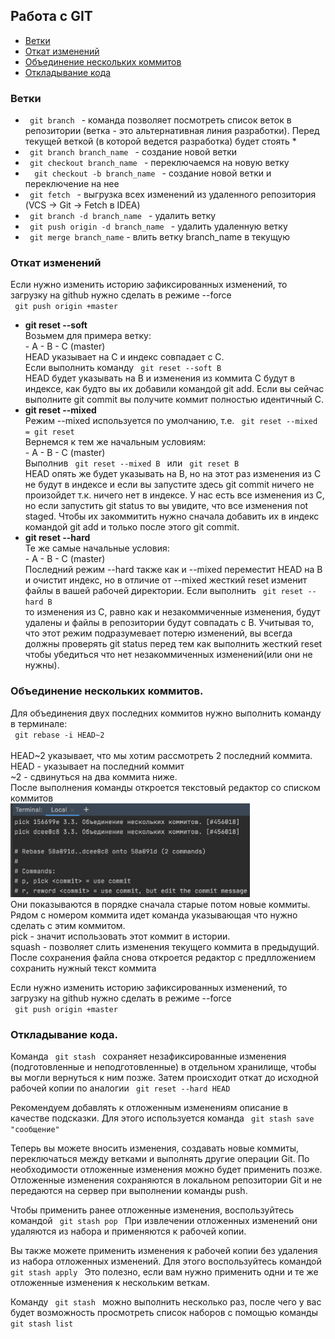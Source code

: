 <h2>Работа с GIT</h2>
<ul>
    <li><a href="#branch">Ветки</a></li>
    <li><a href="#reset">Откат изменений</a></li>
    <li><a href="#rebase">Объединение нескольких коммитов</a></li>
    <li><a href="#stash">Откладывание кода</a></li>
</ul>
<h3><a name="branch">Ветки</a></h3>
<ul>
    <li><code> git branch </code> - команда позволяет посмотреть список веток в репозитории (ветка - это альтернативная линия разработки). Перед текущей веткой (в которой ведется разработка) будет стоять *</li>
    <li><code> git branch branch_name </code> - создание новой ветки</li>
    <li><code> git checkout branch_name </code> - переключаемся на новую ветку</li>
    <li><code>  git checkout -b branch_name </code> - создание новой ветки и переключение на нее</li>
    <li><code> git fetch </code> - выгрузка всех изменений из удаленного репозитория (VCS -> Git -> Fetch в IDEA)</li>
    <li><code> git branch -d branch_name </code> - удалить ветку</li>
    <li><code> git push origin -d branch_name </code> - удалить удаленную ветку</li>
    <li><code> git merge branch_name</code> - влить ветку branch_name в текущую</li>
    <!--<li><code>  </code> - </li>-->
</ul>
<h3><a name="reset">Откат изменений</a></h3>
<p>Если нужно изменить историю зафиксированных изменений, то загрузку на github нужно сделать в режиме --force<br> <code> git push origin +master </code></p>
<ul>
    <li>
        <strong>git reset --soft</strong><br>
        Возьмем для примера ветку:<br>
        - A - B - C (master)<br>
        HEAD указывает на C и индекс совпадает с C. <br>
        Если выполнить команду <code> git reset --soft B </code> <br>
        HEAD будет указывать на B и изменения из коммита C будут в индексе, как будто вы их добавили командой git add. Если вы сейчас выполните git commit вы получите коммит полностью идентичный C.
    </li>
    <li>
        <strong>git reset --mixed</strong><br>
        Режим --mixed используется по умолчанию, т.е. <code> git reset --mixed = git reset </code><br>
        Вернемся к тем же начальным условиям:<br>
        - A - B - C (master) <br>
        Выполнив <code> git reset --mixed B </code> или <code> git reset B </code><br>
        HEAD опять же будет указывать на B, но на этот раз изменения из С не будут в индексе и если вы запустите здесь git commit ничего не произойдет т.к. ничего нет в индексе. У нас есть все изменения из С, но если запустить git status то вы увидите, что все изменения not staged. Чтобы их закоммитить нужно сначала добавить их в индекс командой git add и только после этого git commit.
    </li>
    <li>
        <strong>git reset --hard</strong><br>
        Те же самые начальные условия:<br>
        - A - B - C (master)<br>
        Последний режим --hard также как и --mixed переместит HEAD на В и очистит индекс, но в отличие от --mixed жесткий reset изменит файлы в вашей рабочей директории. Если выполнить <code> git reset --hard B </code> <br>
        то изменения из С, равно как и незакоммиченные изменения, будут удалены и файлы в репозитории будут совпадать с B. Учитывая то, что этот режим подразумевает потерю изменений, вы всегда должны проверять git status перед тем как выполнить жесткий reset чтобы убедиться что нет незакоммиченных изменений(или они не нужны).
    </li>
</ul>
<h3><a name="rebase">Объединение нескольких коммитов.</a></h3>
<p>
    Для объединения двух последних коммитов нужно выполнить команду в терминале:<br>
    <code> git rebase -i HEAD~2 </code><br><br>
    HEAD~2 указывает, что мы хотим рассмотреть 2 последний коммита.<br>
    HEAD - указывает на последний коммит<br>
    ~2 - сдвинуться на два коммита ниже.<br>
    После выполнения команды откроется текстовый редактор со списком коммитов<br>
    <img src="img/rebase.png" height="150"><br>
    Они показываются в порядке сначала старые потом новые коммиты.<br>
    Рядом с номером коммита идет команда указывающая что нужно сделать с этим коммитом.<br>
    pick - значит использовать этот коммит в истории.<br>
    squash - позволяет слить изменения текущего коммита в предыдущий.<br>
    После сохранения файла снова откроется редактор с предлложением сохранить нужный текст коммита
</p>
<p>Если нужно изменить историю зафиксированных изменений, то загрузку на github нужно сделать в режиме --force<br> <code> git push origin +master </code></p>
<h3><a name="stash">Откладывание кода.</a></h3>
<p>
    Команда <code> git stash </code> сохраняет незафиксированные изменения (подготовленные и неподготовленные) в отдельном хранилище, чтобы вы могли вернуться к ним позже. Затем происходит откат до исходной рабочей копии по аналогии <code> git reset --hard HEAD </code>
</p>
<p>
    Рекомендуем добавлять к отложенным изменениям описание в качестве подсказки. Для этого используется команда <code> git stash save "сообщение" </code>
</p>
<p>
    Теперь вы можете вносить изменения, создавать новые коммиты, переключаться между ветками и выполнять другие операции Git. По необходимости отложенные изменения можно будет применить позже.
    Отложенные изменения сохраняются в локальном репозитории Git и не передаются на сервер при выполнении команды push.
</p>
<p>
    Чтобы применить ранее отложенные изменения, воспользуйтесь командой <code> git stash pop </code> При извлечении отложенных изменений они удаляются из набора и применяются к рабочей копии.
</p>
<p>
    Вы также можете применить изменения к рабочей копии без удаления из набора отложенных изменений. Для этого воспользуйтесь командой <code> git stash apply </code> Это полезно, если вам нужно применить одни и те же отложенные изменения к нескольким веткам.
</p>
<p>
    Команду <code> git stash </code> можно выполнить несколько раз, после чего у вас будет возможность просмотреть список наборов с помощью команды <code> git stash list </code>
</p>